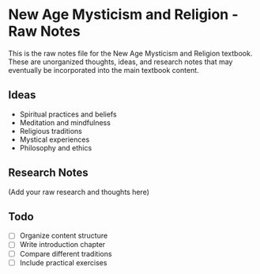 # New Age Mysticism and Religion - Raw Notes

This is the raw notes file for the New Age Mysticism and Religion textbook. These are unorganized thoughts, ideas, and research notes that may eventually be incorporated into the main textbook content.

## Ideas

* Spiritual practices and beliefs
* Meditation and mindfulness
* Religious traditions
* Mystical experiences
* Philosophy and ethics

## Research Notes

(Add your raw research and thoughts here)

## Todo

- [ ] Organize content structure
- [ ] Write introduction chapter
- [ ] Compare different traditions
- [ ] Include practical exercises
